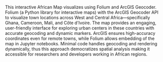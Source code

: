 This interactive African Map visualizes using Folium and ArcGIS Geocoder. Folium (a Python library for interactive maps) with the ArcGIS Geocoder API to visualize town locations across West and Central Africa—specifically Ghana, Cameroon, Mali, and Côte d'Ivoire. The map provides an engaging, user-friendly interface for exploring urban centers in these countries with accurate geocoding and dynamic markers.
ArcGIS ensures high-accuracy coordinates even for remote towns, while Folium allows embedding of the map in Jupyter notebooks. Minimal code handles geocoding and rendering dynamically, thus this approach democratizes spatial analysis making it accessible for researchers and developers working in African regions.
